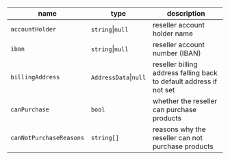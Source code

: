| name                    | type                  | description                                                         |
|-------------------------|-----------------------|---------------------------------------------------------------------|
| `accountHolder`         | `string`\|`null`      | reseller account holder name                                        |
| `iban`                  | `string`\|`null`      | reseller account number (IBAN)                                      |
| `billingAddress`        | `AddressData`\|`null` | reseller billing address falling back to default address if not set |
| `canPurchase`           | `bool`                | whether the reseller can purchase products                          |
| `canNotPurchaseReasons` | `string[]`            | reasons why the reseller can not purchase products                  |
